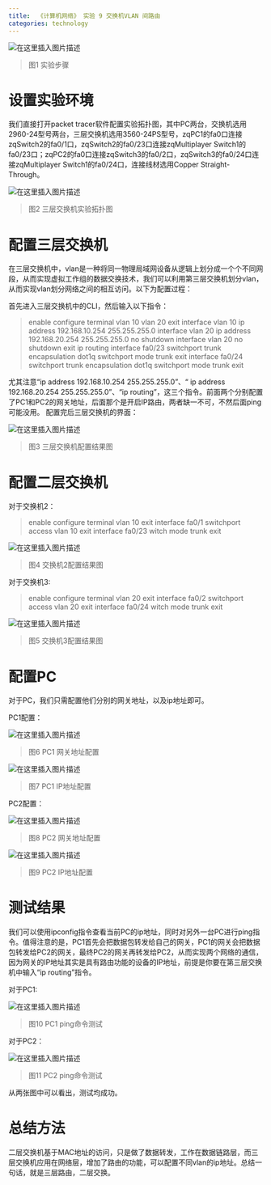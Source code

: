 ```yaml
---
title:  《计算机网络》 实验 9 交换机VLAN 间路由
categories: technology
---
```


![在这里插入图片描述](https://img-blog.csdnimg.cn/eafb9831b7bf49c689c5a21ab9b8667c.png?x-oss-process=image/watermark,type_d3F5LXplbmhlaQ,shadow_50,text_Q1NETiBA5aSp5LiLNTkxMg==,size_20,color_FFFFFF,t_70,g_se,x_16)

> 图1 实验步骤

# 设置实验环境

我们直接打开packet tracer软件配置实验拓扑图，其中PC两台，交换机选用2960-24型号两台，三层交换机选用3560-24PS型号，zqPC1的fa0口连接zqSwitch2的fa0/1口，zqSwitch2的fa0/23口连接zqMultiplayer Switch1的fa0/23口；zqPC2的fa0口连接zqSwitch3的fa0/2口，zqSwitch3的fa0/24口连接zqMultiplayer Switch1的fa0/24口，连接线材选用Copper Straight-Through。
 
![在这里插入图片描述](https://img-blog.csdnimg.cn/8cfd9d8ee45c46b9ba8de233b60bc6a5.png?x-oss-process=image/watermark,type_d3F5LXplbmhlaQ,shadow_50,text_Q1NETiBA5aSp5LiLNTkxMg==,size_20,color_FFFFFF,t_70,g_se,x_16)


> 图2 三层交换机实验拓扑图



# 配置三层交换机

在三层交换机中，vlan是一种将同一物理局域网设备从逻辑上划分成一个个不同网段，从而实现虚拟工作组的数据交换技术，我们可以利用第三层交换机划分vlan，从而实现vlan划分网络之间的相互访问。以下为配置过程：

首先进入三层交换机中的CLI，然后输入以下指令：
> enable
> configure terminal 
> vlan 10
> vlan 20
> exit
> interface vlan 10
> ip address 192.168.10.254 255.255.255.0
> interface vlan 20
> ip address 192.168.20.254 255.255.255.0
> no shutdown
> interface vlan 20
> no shutdown
> exit
> ip routing
> interface fa0/23
> switchport trunk encapsulation dot1q 
> switchport mode trunk
> exit
> interface fa0/24
> switchport trunk encapsulation dot1q 
> switchport mode trunk
> exit

尤其注意“ip address 192.168.10.254 255.255.255.0”、“ ip address 192.168.20.254 255.255.255.0”、“ip routing”，这三个指令。前面两个分别配置了PC1和PC2的网关地址，后面那个是开启IP路由，两者缺一不可，不然后面ping可能没用。
配置完后三层交换机的界面：

![在这里插入图片描述](https://img-blog.csdnimg.cn/93971990d0bf4c559a2fd0991f04b76d.png?x-oss-process=image/watermark,type_d3F5LXplbmhlaQ,shadow_50,text_Q1NETiBA5aSp5LiLNTkxMg==,size_20,color_FFFFFF,t_70,g_se,x_16)
 
> 图3 三层交换机配置结果图


# 配置二层交换机

对于交换机2：

> enable 
> configure terminal
> vlan 10
> exit
> interface fa0/1
> switchport access vlan 10
> exit
> interface fa0/23
> witch mode trunk
> exit

![在这里插入图片描述](https://img-blog.csdnimg.cn/aca5620c19ed478087032ac7a1e4b94b.png?x-oss-process=image/watermark,type_d3F5LXplbmhlaQ,shadow_50,text_Q1NETiBA5aSp5LiLNTkxMg==,size_20,color_FFFFFF,t_70,g_se,x_16)

 
> 图4 交换机2配置结果图

对于交换机3:

> enable 
> configure terminal
> vlan 20
> exit
> interface fa0/2
> switchport access vlan 20
> exit
> interface fa0/24
> witch mode trunk
> exit

![在这里插入图片描述](https://img-blog.csdnimg.cn/8234426dc2374a7c8f71b2fe22e1cd0a.png?x-oss-process=image/watermark,type_d3F5LXplbmhlaQ,shadow_50,text_Q1NETiBA5aSp5LiLNTkxMg==,size_20,color_FFFFFF,t_70,g_se,x_16)

 
> 图5 交换机3配置结果图


# 配置PC

对于PC，我们只需配置他们分别的网关地址，以及ip地址即可。

PC1配置：


![在这里插入图片描述](https://img-blog.csdnimg.cn/7f54c5b4066d48f694da841b5a04be23.jpg?x-oss-process=image/watermark,type_d3F5LXplbmhlaQ,shadow_50,text_Q1NETiBA5aSp5LiLNTkxMg==,size_20,color_FFFFFF,t_70,g_se,x_16)

 
> 图6 PC1 网关地址配置

![在这里插入图片描述](https://img-blog.csdnimg.cn/f6ee9eb8b87e4e0f93c622b840fbeb1e.jpg?x-oss-process=image/watermark,type_d3F5LXplbmhlaQ,shadow_50,text_Q1NETiBA5aSp5LiLNTkxMg==,size_20,color_FFFFFF,t_70,g_se,x_16)
 
> 图7 PC1 IP地址配置

PC2配置：

![在这里插入图片描述](https://img-blog.csdnimg.cn/81fe22d6ce644a24aaa9f451e7e5e79f.jpg?x-oss-process=image/watermark,type_d3F5LXplbmhlaQ,shadow_50,text_Q1NETiBA5aSp5LiLNTkxMg==,size_20,color_FFFFFF,t_70,g_se,x_16)
 
> 图8 PC2 网关地址配置

![在这里插入图片描述](https://img-blog.csdnimg.cn/107e5d70171a44a9b583ef52eafe9c83.png?x-oss-process=image/watermark,type_d3F5LXplbmhlaQ,shadow_50,text_Q1NETiBA5aSp5LiLNTkxMg==,size_20,color_FFFFFF,t_70,g_se,x_16)
 
> 图9 PC2 IP地址配置

# 测试结果

我们可以使用ipconfig指令查看当前PC的ip地址，同时对另外一台PC进行ping指令。值得注意的是，PC1首先会把数据包转发给自己的网关，PC1的网关会把数据包转发给PC2的网关，最终PC2的网关再转发给PC2，从而实现两个网络的通信，因为网关的IP地址其实是具有路由功能的设备的IP地址，前提是你要在第三层交换机中输入“ip routing”指令。

对于PC1:

![在这里插入图片描述](https://img-blog.csdnimg.cn/4bb7b043a7294333b292e230612c4b8b.png?x-oss-process=image/watermark,type_d3F5LXplbmhlaQ,shadow_50,text_Q1NETiBA5aSp5LiLNTkxMg==,size_20,color_FFFFFF,t_70,g_se,x_16)
 
> 图10 PC1 ping命令测试


对于PC2：

![在这里插入图片描述](https://img-blog.csdnimg.cn/5bdad10a5fcb4504a4508d5c7f08857e.png?x-oss-process=image/watermark,type_d3F5LXplbmhlaQ,shadow_50,text_Q1NETiBA5aSp5LiLNTkxMg==,size_20,color_FFFFFF,t_70,g_se,x_16)


> 图11 PC2 ping命令测试

从两张图中可以看出，测试均成功。


# 总结方法

二层交换机基于MAC地址的访问，只是做了数据转发，工作在数据链路层，而三层交换机应用在网络层，增加了路由的功能，可以配置不同vlan的ip地址。总结一句话，就是三层路由，二层交换。
